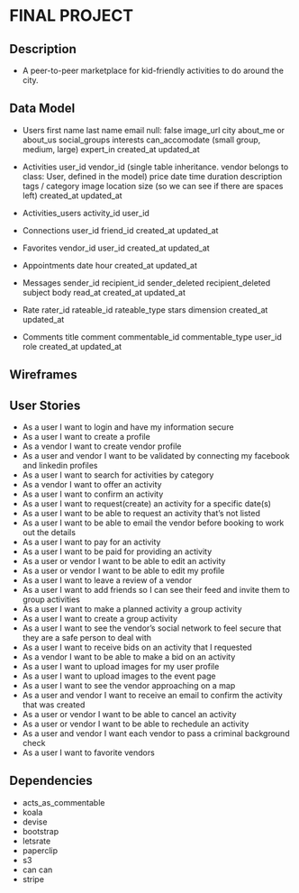 # FINAL PROJECT

## Description
* A peer-to-peer marketplace for kid-friendly activities to do around the city.

## Data Model

* Users
first name
last name
email null: false
image_url
city
about_me or about_us
social_groups
interests
can_accomodate (small group, medium, large)
expert_in
created_at
updated_at

* Activities
user_id
vendor_id (single table inheritance. vendor belongs to class: User, defined in the model)
price 
date 
time
duration
description
tags / category
image
location
size (so we can see if there are spaces left)
created_at
updated_at

* Activities_users
activity_id
user_id

* Connections
user_id
friend_id
created_at
updated_at

* Favorites
vendor_id
user_id
created_at
updated_at

* Appointments
date
hour
created_at
updated_at

* Messages
sender_id
recipient_id
sender_deleted
recipient_deleted
subject
body
read_at
created_at
updated_at

* Rate
rater_id
rateable_id
rateable_type
stars
dimension
created_at
updated_at

* Comments
title
comment
commentable_id
commentable_type
user_id
role
created_at
updated_at

 ## Wireframes



## User Stories

* As a user I want to login and have my information secure
* As a user I want to create a profile
* As a vendor I want to create vendor profile
* As a user and vendor I want to be validated by connecting my facebook and linkedin profiles
* As a user I want to search for activities by category
* As a vendor I want to offer an activity
* As a user I want to confirm an activity
* As a user I want to request(create) an activity for a specific date(s)
* As a user I want to be able to request an activity that’s not listed
* As a user I want to be able to email the vendor before booking to work out the details
* As a user I want to pay for an activity
* As a user I want to be paid for providing an activity
* As a user or vendor  I want to be able to edit an activity
* As a user or vendor  I want to be able to edit my profile
* As a user I want to leave a review of a vendor
* As a user I want to add friends so I can see their feed and invite them to group activities
* As a user I want to make a planned activity a group activity
* As a user I want to create a group activity
* As a user I  want to see the vendor’s social network to feel secure that they are a safe person to deal with
* As a user I want to receive bids on an activity that I requested
* As a vendor I want to be able to make a bid on an activity
* As a user I want to upload images for my user profile
* As a user I want to upload images to the event page
* As a user I want to see the vendor approaching on a map
* As a user and vendor I want to receive an email to confirm the activity that was created
* As a user or vendor I want to be able to cancel an activity
* As a user or vendor I want to be able to rechedule an activity
* As a user and vendor I want each vendor to pass a criminal background check
* As a user I want to favorite vendors

## Dependencies

* acts_as_commentable
* koala
* devise
* bootstrap
* letsrate
* paperclip
* s3
* can can
* stripe









